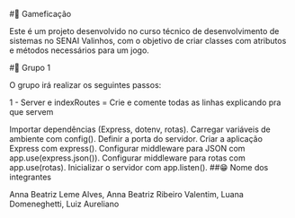 #🎲 Gameficação

Este é um projeto desenvolvido no curso técnico de desenvolvimento de sistemas no SENAI Valinhos, com o objetivo de criar classes com atributos e métodos necessários para um jogo.

#👭 Grupo 1

O grupo irá realizar os seguintes passos:

1 - Server e indexRoutes = Crie e comente todas as linhas explicando pra que servem

Importar dependências (Express, dotenv, rotas).
Carregar variáveis de ambiente com config().
Definir a porta do servidor.
Criar a aplicação Express com express().
Configurar middleware para JSON com app.use(express.json()).
Configurar middleware para rotas com app.use(rotas).
Inicializar o servidor com app.listen().
##😁 Nome dos integrantes

Anna Beatriz Leme Alves,
Anna Beatriz Ribeiro Valentim,
Luana Domeneghetti,
Luiz Aureliano